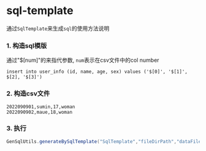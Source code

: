 # sql-template

通过`SqlTemplate`来生成`sql`的使用方法说明

### 1. 构造sql模版

通过"$[num]"的来指代参数, `num`表示在csv文件中的col number

```MySQL
insert into user_info (id, name, age, sex) values ('$[0]', '$[1]', $[2], '$[3]')
```
### 2. 构造csv文件

```csv
2022090901,sumin,17,woman
2022090902,maue,18,woman
```

### 3. 执行

```Java
GenSqlUtils.generateBySqlTemplate("SqlTemplate","fileDirPath","dataFileName");
```